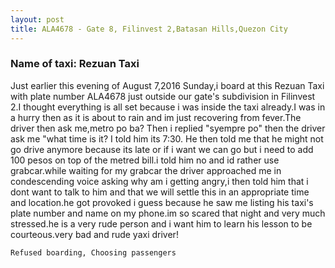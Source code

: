 ```yaml
---
layout: post
title: ALA4678 - Gate 8, Filinvest 2,Batasan Hills,Quezon City
---
```


### Name of taxi: Rezuan Taxi

Just earlier this evening of August 7,2016 Sunday,i board at this Rezuan Taxi with plate number ALA4678 just outside our gate's subdivision in Filinvest 2.I thought everything is all set because i was inside the taxi already.I was in a hurry then as it is about to rain and im just recovering from fever.The driver then ask me,metro po ba? Then i replied "syempre po" then the driver ask me "what time is it? I told him its 7:30. He then told me that he might not go drive anymore because its late or if i want we can go but i need to add 100 pesos on top of the metred bill.i told him no and id rather use grabcar.while waiting for my grabcar the driver approached me in condescending voice asking why am i getting angry,i then told him that i dont want to talk to him and that we will settle this in an appropriate time and location.he got provoked i guess because he saw me listing his taxi's plate number and name on my phone.im so scared that night and very much stressed.he is a very rude person and i want him to learn his lesson to be courteous.very bad and rude yaxi driver!

```Refused boarding, Choosing passengers```
